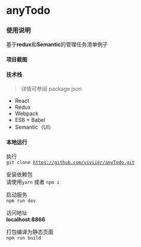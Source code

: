 # anyTodo

### 使用说明
基于<b>redux</b>和<b>Semantic</b>的管理任务清单例子

#### 项目截图

#### 技术栈
> 详情可参阅 package.json
* React
* Redux
* Webpack
* ES6 + Babel
* Semantic（UI）


#### 本地运行

执行<br/>
<code>git clone https://github.com/viviier/anyTodo.git</code>

安装依赖包<br/>
请使用<code>yarn</code> 或者 <code>npm i</code>

启动服务<br/>
<code>npm run dev</code>

访问地址<br/>
<b>localhost:8866</b>

打包编译为静态页面<br/>
<code>npm run build</code>